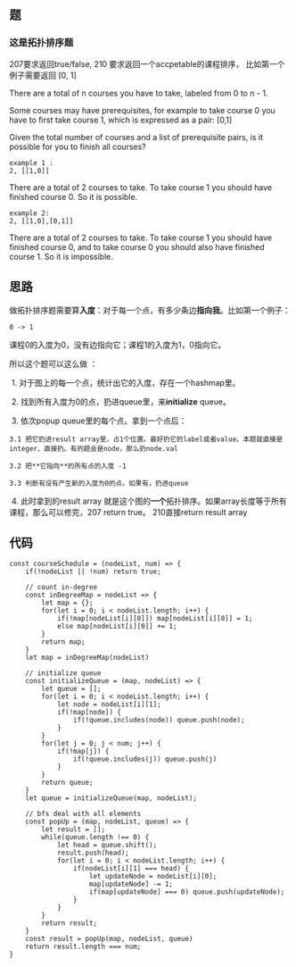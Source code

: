## 题

### 这是拓扑排序题

207要求返回true/false, 210 要求返回一个accpetable的课程排序， 比如第一个例子需要返回  [0, 1] 

There are a total of n courses you have to take, labeled from 0 to n - 1.

Some courses may have prerequisites, for example to take course 0 you have to first take course 1, which is expressed as a pair: [0,1]

Given the total number of courses and a list of prerequisite pairs, is it possible for you to finish all courses?


```
example 1 :
2, [[1,0]]
```
There are a total of 2 courses to take. To take course 1 you should have finished course 0. So it is possible.


```
example 2: 
2, [[1,0],[0,1]]
```
There are a total of 2 courses to take. To take course 1 you should have finished course 0, and to take course 0 you should also have finished course 1. So it is impossible.


## 思路

做拓扑排序题需要算**入度**：对于每一个点，有多少条边**指向我**。比如第一个例子：
```
0 -> 1
```
课程0的入度为0，没有边指向它；课程1的入度为1，0指向它。

所以这个题可以这么做 ：

  1. 对于图上的每一个点，统计出它的入度，存在一个hashmap里。
  
  2. 找到所有入度为0的点，扔进queue里，来**initialize** queue。
  
  3. 依次popup queue里的每个点。拿到一个点后：
    
    3.1 把它扔进result array里，占1个位置。最好扔它的label或者value。本题就直接是integer，直接扔。有的题会是node，那么扔node.val
    
    3.2 把**它指向**的所有点的入度 -1
    
    3.3 判断有没有产生新的入度为0的点。如果有，扔进queue
      
  4. 此时拿到的result array 就是这个图的**一个**拓扑排序。如果array长度等于所有课程，那么可以修完，207 return true。 210直接return result array

## 代码

```
const courseSchedule = (nodeList, num) => {
	if(!nodeList || !num) return true;
	
	// count in-degree
	const inDegreeMap = nodeList => {
		let map = {};
		for(let i = 0; i < nodeList.length; i++) {
			if(!map[nodeList[i][0]]) map[nodeList[i][0]] = 1;
			else map[nodeList[i][0]] += 1;
		}
		return map;
	}
	let map = inDegreeMap(nodeList)
	
	// initialize queue
	const initializeQueue = (map, nodeList) => {
		let queue = [];
		for(let i = 0; i < nodeList.length; i++) {
			let node = nodeList[i][1];
			if(!map[node]) {
				if(!queue.includes(node)) queue.push(node);
			}
		}
		for(let j = 0; j < num; j++) {
			if(!map[j]) {
				if(!queue.includes(j)) queue.push(j)
			}
		}
		return queue;
	}
	let queue = initializeQueue(map, nodeList);
  
	// bfs deal with all elements 
	const popUp = (map, nodeList, queue) => {
		let result = [];
		while(queue.length !== 0) {
			let head = queue.shift();
			result.push(head);
			for(let i = 0; i < nodeList.length; i++) {
				if(nodeList[i][1] === head) {
					let updateNode = nodeList[i][0];
					map[updateNode] -= 1;
					if(map[updateNode] === 0) queue.push(updateNode);
				}
			}
		}
		return result;
	}
	const result = popUp(map, nodeList, queue)
	return result.length === num;
}
```
